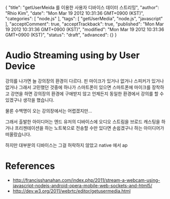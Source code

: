 {
    "title": "getUserMeida 를 이용한 사용자 디바이스 데이터 스트리밍",
    "author": "Rhio Kim",
    "date": "Mon Mar 19 2012 10:31:36 GMT+0900 (KST)",
    "categories": [
        "node.js"
    ],
    "tags": [
        "getUserMedia",
        "node.js",
        "javascript"
    ],
    "acceptComment": true,
    "acceptTrackback": true,
    "published": "Mon Mar 19 2012 10:31:36 GMT+0900 (KST)",
    "modified": "Mon Mar 19 2012 10:31:36 GMT+0900 (KST)",
    "status": "draft",
    "advanced": {}
}

# Audio Streaming using by User Device
강의를 나가면 늘 강의장의 환경이 다르다.  핀 마이크가 있거나 없거나 스피커가 있거나 없거나 그래서 고민했던 것중에 하나가 스마트폰이 있으면 스마트폰에 마이크를 장착하고 강연을 하면 강의장의 환경에 구애받지 않고 언제든지 동일한 환경에서 강의를 할 수 있겠구나 생각을 했습니다.

물론 수백명이 오는 강의장에서는 어렵겠지만...

그래서 출발한 아이디어는 엔드 유저의 디바이스에 오디오 스트림을 브로드 캐스팅을 하거나 프리젠테이션을 하는 노트북으로 전송할 수만 있다면 손쉽겠구나 하는 아이디어가 떠올랐습니다.

하지만 대부분의 디바이스는 그걸 허락하지 않았고 native 에서 ap

# References
* http://francisshanahan.com/index.php/2011/stream-a-webcam-using-javascript-nodejs-android-opera-mobile-web-sockets-and-html5/
* http://dev.w3.org/2011/webrtc/editor/getusermedia.html
